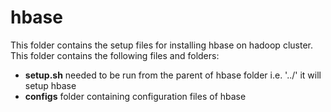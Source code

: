 # hbase
This folder contains the setup files for installing hbase on hadoop cluster.
This folder contains the following files and folders:
- **setup.sh** needed to be run from the parent of hbase folder i.e. '../' it will setup hbase
- **configs** folder containing configuration files of hbase